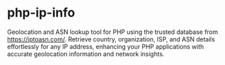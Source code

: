 # php-ip-info
Geolocation and ASN lookup tool for PHP using the trusted database from https://iptoasn.com/. Retrieve country, organization, ISP, and ASN details effortlessly for any IP address, enhancing your PHP applications with accurate geolocation information and network insights.
